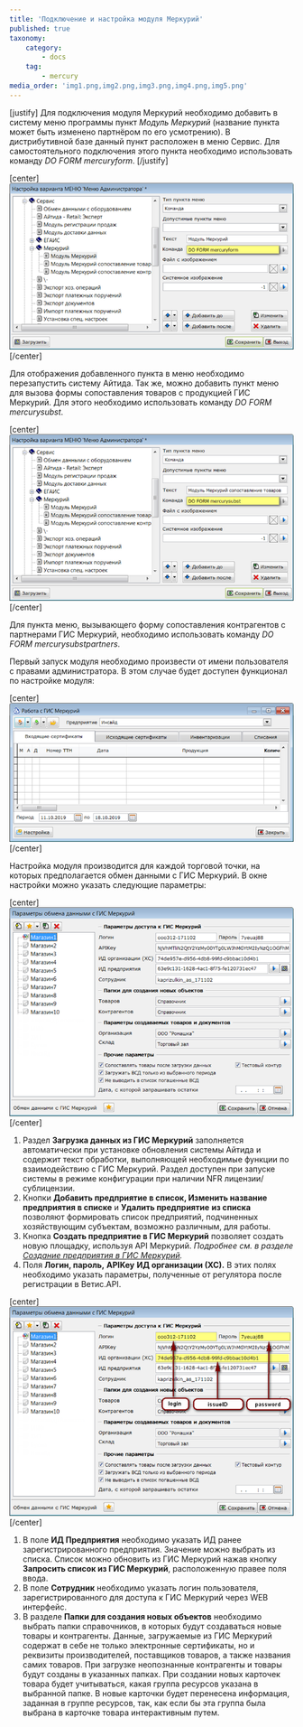 ```yaml
---
title: 'Подключение и настройка модуля Меркурий'
published: true
taxonomy:
    category:
        - docs
    tag:
        - mercury
media_order: 'img1.png,img2.png,img3.png,img4.png,img5.png'
---
```


[justify]
Для подключения модуля Меркурий необходимо добавить в систему меню программы пункт *Модуль Меркурий* (название пункта может быть изменено партнёром по его усмотрению). В дистрибутивной базе данный пункт расположен в меню Сервис. Для самостоятельного подключения этого пункта необходимо использовать команду *DO FORM mercuryform*.
[/justify]

[center]
![](img1.png)
[/center]

Для отображения добавленного пункта в меню необходимо перезапустить систему Айтида. Так же, можно добавить пункт меню для вызова формы сопоставления товаров с продукцией ГИС Меркурий. Для этого необходимо использовать команду *DO* *FORM* *mercurysubst*.

[center]
![](img2.png)
[/center]

Для пункта меню, вызывающего форму сопоставления контрагентов с партнерами ГИС Меркурий, необходимо использовать команду *DO* *FORM* *mercurysubstpartners*.

Первый запуск модуля необходимо произвести от имени пользователя с правами администратора. В этом случае будет доступен функционал по настройке модуля:

[center]
![](img3.png)
[/center]

Настройка модуля производится для каждой торговой точки, на которых предполагается обмен данными с ГИС Меркурий. В окне настройки можно указать следующие параметры:

[center]
![](img4.png)
[/center]

1.  Раздел **Загрузка данных из ГИС Меркурий** заполняется автоматически при установке обновления системы Айтида и содержит текст обработки, выполняющей необходимые функции по взаимодействию с ГИС Меркурий. Раздел доступен при запуске системы в режиме конфигурации при наличии NFR лицензии/сублицензии.
2.  Кнопки **Добавить предприятие в список, Изменить название предприятия в списке** и **Удалить предприятие** **из списка** позволяют формировать список предприятий, подчиненных хозяйствующим субъектам, возможно различным, для работы.
3.  Кнопка **Создать предприятие в ГИС Меркурий** позволяет создать новую площадку, используя API Меркурий. *Подробнее см. в разделе* [*Создание предприятия в ГИС Меркурий*](/docs/mercury/podklyuchenie-i-nastroika-modulya-merkurii/sozdanie-predpriyatiya-v-gis-merkurii)*.*
4.  Поля **Логин, пароль,** **APIKey** **ИД организации (ХС).** В этих полях необходимо указать параметры, полученные от регулятора после регистрации в Ветис.API.

[center]
![](img5.png)
[/center]

1.  В поле **ИД Предприятия** необходимо указать ИД ранее зарегистрированного предприятия. Значение можно выбрать из списка. Список можно обновить из ГИС Меркурий нажав кнопку **Запросить список из ГИС Меркурий**, расположенную правее поля ввода.
2.  В поле **Сотрудник** необходимо указать логин пользователя, зарегистрированного для доступа к ГИС Меркурий через WEB интерфейс.
3.  В разделе **Папки для создания новых объектов** необходимо выбрать папки справочников, в которых будут создаваться новые товары и контрагенты. Данные, загружаемые из ГИС Меркурий содержат в себе не только электронные сертификаты, но и реквизиты производителей, поставщиков товаров, а также названия самих товаров. При загрузке неопознанные контрагенты и товары будут созданы в указанных папках. При создании новых карточек товара будет учитываться, какая группа ресурсов указана в выбранной папке. В новые карточки будет перенесена информация, заданная в группе ресурсов, так, как если бы эта группа была выбрана в карточке товара интерактивным путем.
